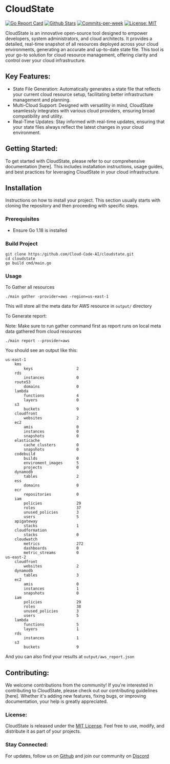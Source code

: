   # CloudState
  <p align="left">
  <a href="https://goreportcard.com/report/github.com/Cloud-Code-AI/cloudstate"><img src="https://goreportcard.com/badge/github.com/Cloud-Code-AI/cloudstate" alt="Go Report Card"></a>
  <a href="https://github.com/Cloud-Code-AI"><img src="https://img.shields.io/github/stars/Cloud-Code-AI/cloudstate" alt="Github Stars"></a>
  <a href="https://github.com/Cloud-Code-AI/cloudstate/pulse"><img src="https://img.shields.io/github/commit-activity/w/Cloud-Code-AI/cloudstate" alt="Commits-per-week"></a>
  <a href="https://opensource.org/licenses/MIT"><img src="https://img.shields.io/badge/License-MIT-purple.svg" alt="License: MIT"></a>
</p>


CloudState is an innovative open-source tool designed to empower developers, system administrators, and cloud architects. It provides a detailed, real-time snapshot of all resources deployed across your cloud environments, generating an accurate and up-to-date state file. This tool is your go-to solution for cloud resource management, offering clarity and control over your cloud infrastructure.

## Key Features:
- State File Generation: Automatically generates a state file that reflects your current cloud resource setup, facilitating better infrastructure management and planning.
- Multi-Cloud Support: Designed with versatility in mind, CloudState seamlessly integrates with various cloud providers, ensuring broad compatibility and utility.
- Real-Time Updates: Stay informed with real-time updates, ensuring that your state files always reflect the latest changes in your cloud environment.

## Getting Started:
To get started with CloudState, please refer to our comprehensive documentation [here]. This includes installation instructions, usage guides, and best practices for leveraging CloudState in your cloud infrastructure.

## Installation

Instructions on how to install your project. This section usually starts with cloning the repository and then proceeding with specific steps.

### Prerequisites

- Ensure Go 1.18 is installed

### Build Project

```
git clone https:/github.com/Cloud-Code-AI/cloudstate.git
cd cloudstate
go build cmd/main.go
```

### Usage

To Gather all resources
```
./main gather -provider=aws -region=us-east-1
```
This will store all the meta data for AWS resource in `output/` directory


To Generate report:

Note: Make sure to run gather command first as report runs on local meta data gathered from cloud resources
```
./main report --provider=aws
```

You should see an output like this:
```
us-east-1
    kms                       
        keys                   2                    
    rds                       
        instances              0                    
    route53                   
        domains                0                    
    lambda                    
        functions              4                    
        layers                 0                    
    s3                        
        buckets                9                    
    cloudfront                
        websites               2                    
    ec2                       
        amis                   0                    
        instances              0                    
        snapshots              0                    
    elasticache               
        cache_clusters         0                    
        snapshots              0                    
    codebuild                 
        builds                 0                    
        enviroment_images      5                    
        projects               0                    
    dynamodb                  
        tables                 2                    
    ess                       
        domains                0                    
    ecr                       
        repositories           0                    
    iam                       
        policies               29                   
        roles                  37                   
        unused_policies        3                    
        users                  5                    
    apigateway                
        stacks                 1                    
    cloudformation            
        stacks                 0                    
    cloudwatch                
        metrics                272                  
        dashboards             0                    
        metric_streams         0                    
us-east-2
    cloudfront                
        websites               2                    
    dynamodb                  
        tables                 3                    
    ec2                       
        amis                   0                    
        instances              1                    
        snapshots              0                    
    iam                       
        policies               29                   
        roles                  38                   
        unused_policies        3                    
        users                  5                    
    lambda                    
        functions              5                    
        layers                 1                    
    rds                       
        instances              1                    
    s3                        
        buckets                9
```


And you can also find your results at `output/aws_report.json`


## Contributing:
We welcome contributions from the community! If you're interested in contributing to CloudState, please check out our contributing guidelines [here]. Whether it's adding new features, fixing bugs, or improving documentation, your help is greatly appreciated.

### License:
CloudState is released under the [MIT License](/LICENSE). Feel free to use, modify, and distribute it as part of your projects.

### Stay Connected:
For updates, follow us on [Github](https://github.com/Cloud-Code-AI) and join our community on [Discord](https://discord.gg/tEPMDTxX9K)

